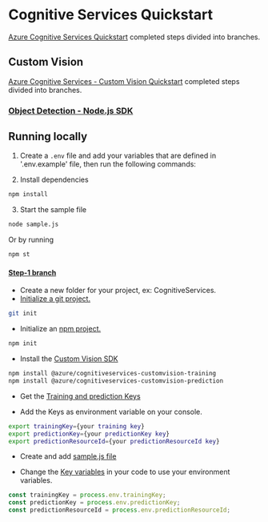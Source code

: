 # Cognitive Services Quickstart

[Azure Cognitive Services Quickstart](https://docs.microsoft.com/azure/cognitive-services/?WT.mc_id=spatial-0000-ayyonet) completed steps divided into branches.

## Custom Vision

[Azure Cognitive Services - Custom Vision Quickstart](https://docs.microsoft.com/azure/cognitive-services/custom-vision-service/?WT.mc_id=spatial-0000-ayyonet) completed steps divided into branches.

### [Object Detection - Node.js SDK](https://docs.microsoft.com/azure/cognitive-services/Custom-Vision-Service/node-tutorial-object-detection?WT.mc_id=spatial-0000-ayyonet)

## Running locally

1. Create a `.env` file and add your variables that are defined in '.env.example' file, then run the following commands:

2. Install dependencies

```bash
npm install
```

3. Start the sample file

```bash
node sample.js
```

Or by running

```bash
npm st
```

 ####  [Step-1 branch](https://github.com/Yonet/CognitiveServicesQuickstart/tree/step-1)

 - Create a new folder for your project, ex: CognitiveServices.
 - [Initialize a git project.](https://help.github.com/en/articles/adding-an-existing-project-to-github-using-the-command-line)

 ```bash
 git init
 ```

 - Initialize an [npm project.](https://docs.npmjs.com/creating-a-package-json-file)

 ```bash
 npm init
 ```

 - Install the [Custom Vision SDK](https://docs.microsoft.com/azure/cognitive-services/Custom-Vision-Service/node-tutorial-object-detection?WT.mc_id=spatial-0000-ayyonet#install-the-custom-vision-sdk)

 ```bash
npm install @azure/cognitiveservices-customvision-training
npm install @azure/cognitiveservices-customvision-prediction
 ```

- Get the [Training and prediction Keys](https://docs.microsoft.com/azure/cognitive-services/Custom-Vision-Service/node-tutorial-object-detection?WT.mc_id=spatial-0000-ayyonet#get-the-training-and-prediction-keys)

- Add the Keys as environment variable on your console.

```bash
export trainingKey={your training key}
export predictionKey={your predictionKey key}
export predictionResourceId={your predictionResourceId key}
```

 - Create and add [sample.js file](https://docs.microsoft.com/azure/cognitive-services/Custom-Vision-Service/node-tutorial-object-detection?WT.mc_id=spatial-0000-ayyonet#CognitiveServicesQuickstart-github-ayyonet)

 - Change the [Key variables](https://github.com/Yonet/CognitiveServicesQuickstart/blob/d5d9fab5e40791e0752f4ecad8ec5a753d67d7b8/sample.js#L7) in your code to use your environment variables.

 ```js
const trainingKey = process.env.trainingKey;
const predictionKey = process.env.predictionKey;
const predictionResourceId = process.env.predictionResourceId;
 ```

